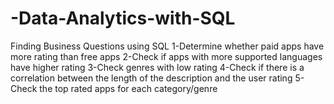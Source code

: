 # -Data-Analytics-with-SQL
Finding Business Questions using SQL
1-Determine whether paid apps have more rating than free apps
2-Check if apps with more supported languages have higher rating
3-Check genres with low rating
4-Check if there is a correlation between the length of the description and the user rating
5-Check the top rated apps for each category/genre
